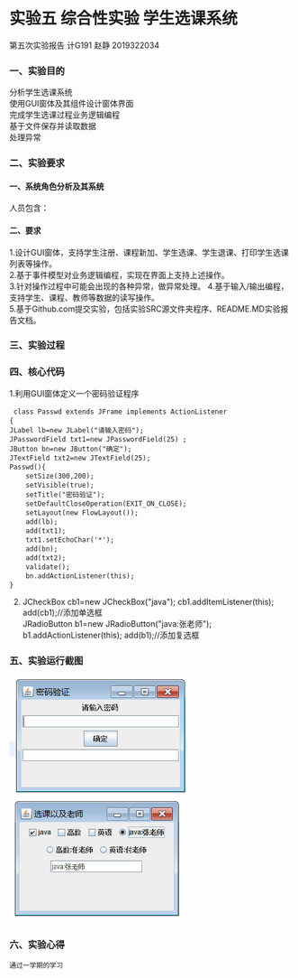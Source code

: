 # 实验五 综合性实验 学生选课系统
第五次实验报告 计G191 赵静 2019322034 
### 一、实验目的
分析学生选课系统  
使用GUI窗体及其组件设计窗体界面  
完成学生选课过程业务逻辑编程  
基于文件保存并读取数据  
处理异常  
### 二、实验要求 
#### 一、系统角色分析及其系统  
人员包含：
#### 二、要求  
1.设计GUI窗体，支持学生注册、课程新加、学生选课、学生退课、打印学生选课列表等操作。  
2.基于事件模型对业务逻辑编程，实现在界面上支持上述操作。  
3.针对操作过程中可能会出现的各种异常，做异常处理。 
4.基于输入/输出编程，支持学生、课程、教师等数据的读写操作。  
5.基于Github.com提交实验，包括实验SRC源文件夹程序、README.MD实验报告文档。  
### 三、实验过程  

### 四、核心代码  
1.利用GUI窗体定义一个密码验证程序  

     class Passwd extends JFrame implements ActionListener 
    {
	JLabel lb=new JLabel("请输入密码");
	JPasswordField txt1=new JPasswordField(25) ;
	JButton bn=new JButton("确定");
	JTextField txt2=new JTextField(25);
	Passwd(){
		setSize(300,200);
		setVisible(true);
		setTitle("密码验证");
		setDefaultCloseOperation(EXIT_ON_CLOSE);
		setLayout(new FlowLayout());
		add(lb);
		add(txt1);
		txt1.setEchoChar('*');
		add(bn);
		add(txt2);
		validate();
		bn.addActionListener(this);
	}
2.
    JCheckBox cb1=new JCheckBox("java");
		cb1.addItemListener(this);
		add(cb1);//添加单选框  
    JRadioButton b1=new JRadioButton("java:张老师");
		b1.addActionListener(this);
		add(b1);//添加复选框
### 五、实验运行截图  
![Image text](https://raw.githubusercontent.com/ZNX609/5/master/1.png)  
![Image text](https://raw.githubusercontent.com/ZNX609/5/master/2.png)





### 六、实验心得  
    通过一学期的学习
